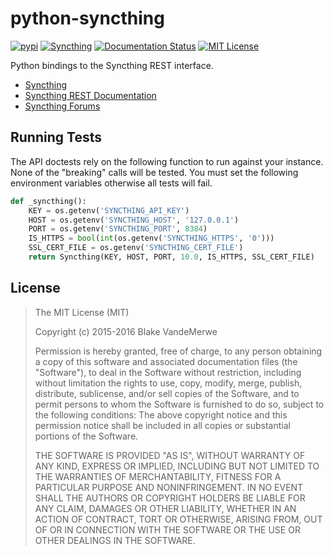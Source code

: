 python-syncthing
================

[![pypi](https://img.shields.io/pypi/v/syncthing.svg?style=flat)](https://pypi.python.org/pypi/syncthing)
[![Syncthing](https://img.shields.io/badge/syncthing-0.14.19-blue.svg?style=flat)](https://syncthing.net)
[![Documentation Status](https://readthedocs.org/projects/python-syncthing/badge/?version=latest)](http://python-syncthing.readthedocs.io/en/latest/?badge=latest)
[![MIT License](https://img.shields.io/github/license/blakev/python-syncthing.svg?style=flat)](https://github.com/blakev/python-syncthing/blob/master/LICENSE)


Python bindings to the Syncthing REST interface.

- [Syncthing](https://syncthing.net/)
- [Syncthing REST Documentation]()
- [Syncthing Forums](https://forum.syncthing.net/)


## Running Tests

The API doctests rely on the following function to run against your instance.
None of the "breaking" calls will be tested. You must set the following environment
variables otherwise all tests will fail.

```python
def _syncthing():
    KEY = os.getenv('SYNCTHING_API_KEY')
    HOST = os.getenv('SYNCTHING_HOST', '127.0.0.1')
    PORT = os.getenv('SYNCTHING_PORT', 8384)
    IS_HTTPS = bool(int(os.getenv('SYNCTHING_HTTPS', '0')))
    SSL_CERT_FILE = os.getenv('SYNCTHING_CERT_FILE')
    return Syncthing(KEY, HOST, PORT, 10.0, IS_HTTPS, SSL_CERT_FILE)
```

## License

> The MIT License (MIT)
>
> Copyright (c) 2015-2016 Blake VandeMerwe
>
> Permission is hereby granted, free of charge, to any person obtaining a copy
> of this software and associated documentation files (the "Software"), to deal
> in the Software without restriction, including without limitation the rights
> to use, copy, modify, merge, publish, distribute, sublicense, and/or sell
> copies of the Software, and to permit persons to whom the Software is
> furnished to do so, subject to the following conditions:
> The above copyright notice and this permission notice shall be included in all
> copies or substantial portions of the Software.
>
> THE SOFTWARE IS PROVIDED "AS IS", WITHOUT WARRANTY OF ANY KIND, EXPRESS OR
> IMPLIED, INCLUDING BUT NOT LIMITED TO THE WARRANTIES OF MERCHANTABILITY,
> FITNESS FOR A PARTICULAR PURPOSE AND NONINFRINGEMENT. IN NO EVENT SHALL THE
> AUTHORS OR COPYRIGHT HOLDERS BE LIABLE FOR ANY CLAIM, DAMAGES OR OTHER
> LIABILITY, WHETHER IN AN ACTION OF CONTRACT, TORT OR OTHERWISE, ARISING FROM,
> OUT OF OR IN CONNECTION WITH THE SOFTWARE OR THE USE OR OTHER DEALINGS IN THE
> SOFTWARE.
